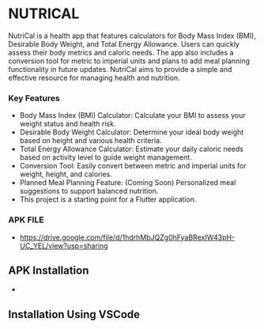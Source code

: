 # NUTRICAL

NutriCal is a health app that features calculators for Body Mass Index (BMI), Desirable Body Weight, and Total Energy Allowance. Users can quickly assess their body metrics and caloric needs. The app also includes a conversion tool for metric to imperial units and plans to add meal planning functionality in future updates. NutriCal aims to provide a simple and effective resource for managing health and nutrition.

### Key Features
- Body Mass Index (BMI) Calculator: Calculate your BMI to assess your weight status and health risk.
- Desirable Body Weight Calculator: Determine your ideal body weight based on height and various health criteria.
- Total Energy Allowance Calculator: Estimate your daily caloric needs based on activity level to guide weight management.
- Conversion Tool: Easily convert between metric and imperial units for weight, height, and calories.
- Planned Meal Planning Feature: (Coming Soon) Personalized meal suggestions to support balanced nutrition.
- This project is a starting point for a Flutter application.

### APK FILE
- https://drive.google.com/file/d/1hdrhMbJQZg0hFyaBRexIW43pH-UC_YEL/view?usp=sharing

## APK Installation
- 

## Installation Using VSCode
